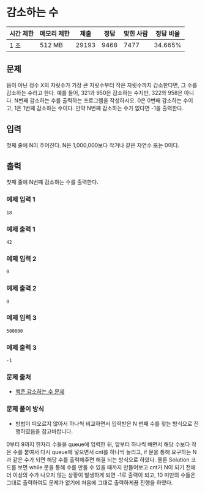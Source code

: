 # 감소하는 수
 
|시간 제한|	메모리 제한|	제출|	정답|	맞힌 사람|	정답 비율|
|-----|-------|------|-----|-------|---------|
|1 초|	512 MB|	29193|	9468|	7477|	34.665%|

## 문제

음이 아닌 정수 X의 자릿수가 가장 큰 자릿수부터 작은 자릿수까지 감소한다면, 그 수를 감소하는 수라고 한다. 예를 들어, 321과 950은 감소하는 수지만, 322와 958은 아니다. N번째 감소하는 수를 출력하는 프로그램을 작성하시오. 0은 0번째 감소하는 수이고, 1은 1번째 감소하는 수이다. 만약 N번째 감소하는 수가 없다면 -1을 출력한다.

## 입력

첫째 줄에 N이 주어진다. N은 1,000,000보다 작거나 같은 자연수 또는 0이다.

## 출력

첫째 줄에 N번째 감소하는 수를 출력한다.


### 예제 입력 1 

```
18
```

### 예제 출력 1 

```
42
```

### 예제 입력 2 

```
0
```

### 예제 출력 2 

```
0
```

### 예제 입력 3 

```
500000
```

### 예제 출력 3 

```
-1
```

### 문제 출처

- [백준 감소하는 수 문제](https://www.acmicpc.net/problem/1038)

### 문제 풀이 방식

- 방법이 떠오르지 않아서 하나씩 비교하면서 입력받은 N 번째 수를 찾는 방식으로 진행하였음을 참고바랍니다.

 0부터 9까지 한자리 수들을 queue에 입력한 뒤, 앞부터 하나씩 빼면서 해당 수보다 작은 수를 붙여서 다시 queue에 넣으면서 cnt를 하나씩 늘리고, if 문을 통해 요구하는 N 과 같은 수가 되면 해당 수를 출력해주면 해결 되는 방식으로 하였다. 
 물론 Solution 코드를 보면 while 문을 통해 수를 만들 수 있을 때까지 만들어보고 cnt가 N이 되기 전에 더 이상의 수가 나오지 않는 상황이 발생하게 되면 -1로 출력이 되고, 10 미만의 수들은 그대로 출력하여도 문제가 없기에 처음에 그대로 출력하게끔 진행을 하였다.
